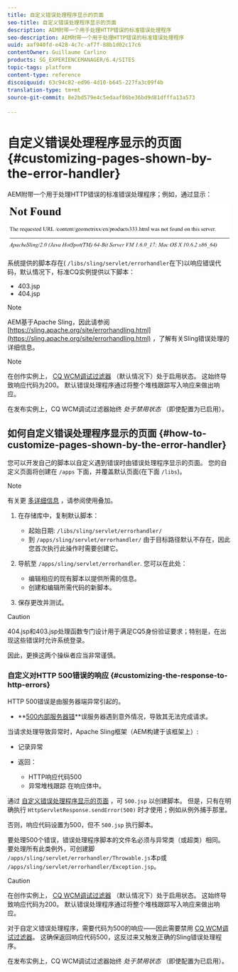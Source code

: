```yaml
---
title: 自定义错误处理程序显示的页面
seo-title: 自定义错误处理程序显示的页面
description: AEM附带一个用于处理HTTP错误的标准错误处理程序
seo-description: AEM附带一个用于处理HTTP错误的标准错误处理程序
uuid: aaf940fd-e428-4c7c-af7f-88b1d02c17c6
contentOwner: Guillaume Carlino
products: SG_EXPERIENCEMANAGER/6.4/SITES
topic-tags: platform
content-type: reference
discoiquuid: 63c94c82-ed96-4d10-b645-227fa3c09f4b
translation-type: tm+mt
source-git-commit: 8e2bd579e4c5edaaf86be36bd9d81dfffa13a573

---
```



# 自定义错误处理程序显示的页面{#customizing-pages-shown-by-the-error-handler}

AEM附带一个用于处理HTTP错误的标准错误处理程序；例如，通过显示：

![chlimage_1-67](assets/chlimage_1-67.png)

系统提供的脚本存在( `/libs/sling/servlet/errorhandler`在下)以响应错误代码，默认情况下，标准CQ实例提供以下脚本：

* 403.jsp
* 404.jsp

>[!NOTE]
>
>AEM基于Apache Sling，因此请参阅 [https://sling.apache.org/site/errorhandling.html](https://sling.apache.org/site/errorhandling.html) ，了解有关Sling错误处理的详细信息。

>[!NOTE]
>
>在创作实例上， [CQ WCM调试过滤器](/help/sites-deploying/osgi-configuration-settings.md) （默认情况下）处于启用状态。 这始终导致响应代码为200。 默认错误处理程序通过将整个堆栈跟踪写入响应来做出响应。
>
>在发布实例上，CQ WCM调试过滤器始终 *处于禁用状态* （即使配置为已启用）。

## 如何自定义错误处理程序显示的页面 {#how-to-customize-pages-shown-by-the-error-handler}

您可以开发自己的脚本以自定义遇到错误时由错误处理程序显示的页面。 您的自定义页面将创建在 `/apps` 下面，并覆盖默认页面(在下面 `/libs`)。

>[!NOTE]
>
>有关更 [多详细信息](/help/sites-developing/overlays.md) ，请参阅使用叠加。

1. 在存储库中，复制默认脚本：

   * 起始日期: `/libs/sling/servlet/errorhandler/`
   * 到 `/apps/sling/servlet/errorhandler/`
   由于目标路径默认不存在，因此您首次执行此操作时需要创建它。

1. 导航至 `/apps/sling/servlet/errorhandler`. 您可以在此处：

   * 编辑相应的现有脚本以提供所需的信息。
   * 创建和编辑所需代码的新脚本。

1. 保存更改并测试。

>[!CAUTION]
>
>404.jsp和403.jsp处理函数专门设计用于满足CQ5身份验证要求；特别是，在出现这些错误时允许系统登录。
>
>因此，更换这两个操纵者应当非常谨慎。

### 自定义对HTTP 500错误的响应 {#customizing-the-response-to-http-errors}

HTTP 500错误是由服务器端异常引起的。

* **[500内部服务器错](https://www.w3.org/Protocols/rfc2616/rfc2616-sec10.html)**误服务器遇到意外情况，导致其无法完成请求。

当请求处理导致异常时，Apache Sling框架（AEM构建于该框架上）:

* 记录异常
* 返回：

   * HTTP响应代码500
   * 异常堆栈跟踪
   在响应体中。

通过 [自定义错误处理程序显示的页面](#how-to-customize-pages-shown-by-the-error-handler) ，可 `500.jsp` 以创建脚本。 但是，只有在明确执行 `HttpServletResponse.sendError(500)` 时才使用；例如从例外捕手那里。

否则，响应代码设置为500，但不 `500.jsp` 执行脚本。

要处理500个错误，错误处理程序脚本的文件名必须与异常类（或超类）相同。 要处理所有此类例外，可创建脚 `/apps/sling/servlet/errorhandler/Throwable.js`本p或 `/apps/sling/servlet/errorhandler/Exception.jsp`。

>[!CAUTION]
>
>在创作实例上， [CQ WCM调试过滤器](/help/sites-deploying/osgi-configuration-settings.md) （默认情况下）处于启用状态。 这始终导致响应代码为200。 默认错误处理程序通过将整个堆栈跟踪写入响应来做出响应。
>
>对于自定义错误处理程序，需要代码为500的响应——因此需要禁用 [CQ WCM调试过滤器](/help/sites-deploying/osgi-configuration-settings.md)。 这确保返回响应代码500，这反过来又触发正确的Sling错误处理程序。
>
>在发布实例上，CQ WCM调试过滤器始终 *处于禁用状态* （即使配置为已启用）。

